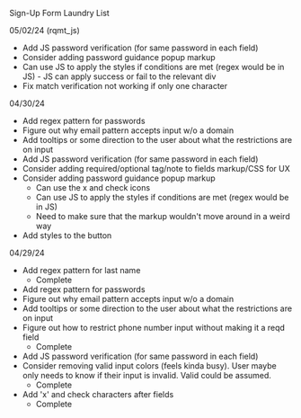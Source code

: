 Sign-Up Form Laundry List

05/02/24 (rqmt_js)
- Add JS password verification (for same password in each field)
- Consider adding password guidance popup markup
- Can use JS to apply the styles if conditions are met (regex would be in
      JS)
        - JS can apply success or fail to the relevant div
- Fix match verification not working if only one character

04/30/24
- Add regex pattern for passwords
- Figure out why email pattern accepts input w/o a domain
- Add tooltips or some direction to the user about what the restrictions are on
  input
- Add JS password verification (for same password in each field)
- Consider adding required/optional tag/note to fields markup/CSS for UX
- Consider adding password guidance popup markup
    - Can use the x and check icons
    - Can use JS to apply the styles if conditions are met (regex would be in
      JS)
    - Need to make sure that the markup wouldn't move around in a weird way
- Add styles to the button

04/29/24
- Add regex pattern for last name
    - Complete
- Add regex pattern for passwords
- Figure out why email pattern accepts input w/o a domain
- Add tooltips or some direction to the user about what the restrictions are on
  input
- Figure out how to restrict phone number input without making it a reqd field
    - Complete
- Add JS password verification (for same password in each field)
- Consider removing valid input colors (feels kinda busy). User maybe only needs
  to know if their input is invalid. Valid could be assumed.
    - Complete
- Add 'x' and check characters after fields
    - Complete